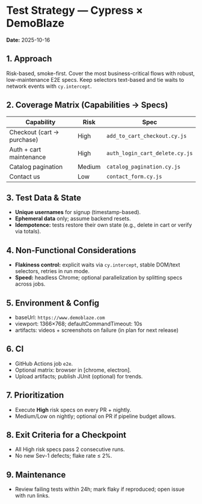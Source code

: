 # Test Strategy — Cypress × DemoBlaze
**Date:** 2025-10-16

## 1. Approach
Risk-based, smoke-first. Cover the most business-critical flows with robust, low-maintenance E2E specs. Keep selectors text-based and tie waits to network events with `cy.intercept`.

## 2. Coverage Matrix (Capabilities → Specs)
| Capability | Risk | Spec |
|---|---|---|
| Checkout (cart → purchase) | High | `add_to_cart_checkout.cy.js` |
| Auth + cart maintenance | High | `auth_login_cart_delete.cy.js` |
| Catalog pagination | Medium | `catalog_pagination.cy.js` |
| Contact us | Low | `contact_form.cy.js` |

## 3. Test Data & State
- **Unique usernames** for signup (timestamp-based).  
- **Ephemeral data** only; assume backend resets.  
- **Idempotence:** tests restore their own state (e.g., delete in cart or verify via totals).

## 4. Non-Functional Considerations
- **Flakiness control:** explicit waits via `cy.intercept`, stable DOM/text selectors, retries in run mode.
- **Speed:** headless Chrome; optional parallelization by splitting specs across jobs.

## 5. Environment & Config
- baseUrl: `https://www.demoblaze.com`  
- viewport: 1366×768; defaultCommandTimeout: 10s  
- artifacts: videos + screenshots on failure (in plan for next release)

## 6. CI
- GitHub Actions job `e2e`.  
- Optional matrix: browser in [chrome, electron].  
- Upload artifacts; publish JUnit (optional) for trends.

## 7. Prioritization
- Execute **High** risk specs on every PR + nightly.  
- Medium/Low on nightly; optional on PR if pipeline budget allows.

## 8. Exit Criteria for a Checkpoint
- All High risk specs pass 2 consecutive runs.  
- No new Sev-1 defects; flake rate ≤ 2%.

## 9. Maintenance
- Review failing tests within 24h; mark flaky if reproduced; open issue with run links.
